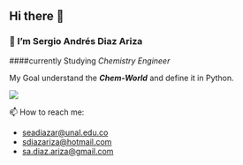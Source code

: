 ## Hi there 👋
### 🌱 I’m Sergio Andrés Diaz Ariza
####currently Studying _Chemistry_ _Engineer_ 

My Goal understand the **_Chem-World_** and define it in Python.

<img src='https://media.giphy.com/media/fUZHXuE94BN2wtSbUS/giphy.gif' />

📫 How to reach me: 
* seadiazar@unal.edu.co
* sdiazariza@hotmail.com
* sa.diaz.ariza@gmail.com


<!--
**Daz-Riza-Seriog/Daz-Riza-Seriog** is a ✨ _special_ ✨ repository because its `README.md` (this file) appears on your GitHub profile.

Here are some ideas to get you started:

- 🔭 I’m currently working on ...
- 🌱 I’m currently learning ...
- 👯 I’m looking to collaborate on ...
- 🤔 I’m looking for help with ...
- 💬 Ask me about ...
- 📫 How to reach me: ...
- 😄 Pronouns: ...
- ⚡ Fun fact: ...
-->
